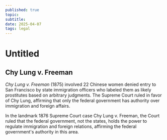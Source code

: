 ```yaml
---
published: true
topic: 
subtitle: 
date: 2025-04-07
tags: legal
---
```

# Untitled

## Chy Lung v. Freeman

_Chy Lung v. Freeman_ (1875) involved 22 Chinese women denied entry to San Francisco by state immigration officers who labeled them as likely prostitutes based on arbitrary judgments. The Supreme Court ruled in favor of Chy Lung, affirming that only the federal government has authority over immigration and foreign affairs.

In the landmark 1876 Supreme Court case Chy Lung v. Freeman, the Court ruled that the federal government, not the states, holds the power to regulate immigration and foreign relations, affirming the federal government's authority in this area.